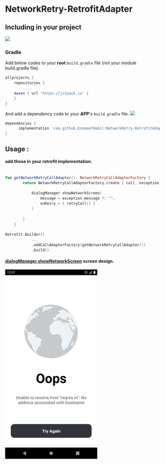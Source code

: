 # NetworkRetry-RetrofitAdapter

## Including in your project
[![](https://jitpack.io/v/EsmaeelNabil/NetworkRetry-RetrofitAdapter.svg)](https://jitpack.io/#EsmaeelNabil/NetworkRetry-RetrofitAdapter)
### Gradle 
Add below codes to your **root** `build.gradle` file (not your module build.gradle file).
```gradle
allprojects {
    repositories {
    	....
	maven { url 'https://jitpack.io' }
    }
}
```
And add a dependency code to your **APP**'s `build.gradle` file. [![](https://jitpack.io/v/EsmaeelNabil/NetworkRetry-RetrofitAdapter.svg)](https://jitpack.io/#EsmaeelNabil/NetworkRetry-RetrofitAdapter)
```gradle
dependencies {
	  implementation 'com.github.EsmaeelNabil:NetworkRetry-RetrofitAdapter:0.5'
}
```
## Usage :

#### add those in your retrofit implementation.
``` kotlin

fun getNetworkRetryCallAdapter(): NetworkRetryCallAdapterFactory {
        return NetworkRetryCallAdapterFactory.create { call, exception, retryCall ->

            dialogManager.showNetworkScreen(
                message = exception.message ?: "",
                onRetry = { retryCall() }
            )

        }
    }

Retrofit.Builder()
            ...
            .addCallAdapterFactory(getNetworkRetryCallAdapter())
            .build()

```

#### [dialogManager.showNetworkScreen](https://github.com/EsmaeelNabil/NetworkRetry-RetrofitAdapter/blob/master/app/src/main/java/com/esmaeel/networkretry/utils/DialogManager.kt#L31) screen design.
<img src="art/screen.png" alt="dialogManager.showNetworkScreen" width="300">


